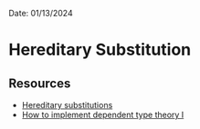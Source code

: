 Date: 01/13/2024

# Hereditary Substitution

## Resources
* [Hereditary substitutions](https://boxbase.org/entries/2020/may/11/hereditary_substitutions/)
* [How to implement dependent type theory I](https://math.andrej.com/2012/11/08/how-to-implement-dependent-type-theory-i/)
